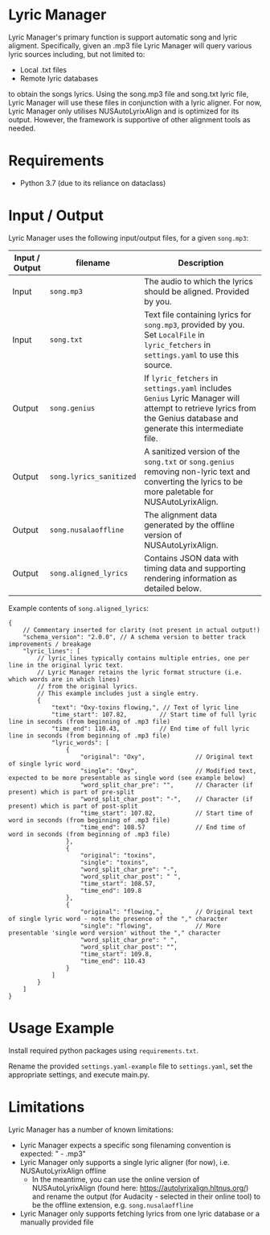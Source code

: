 # Lyric Manager

Lyric Manager's primary function is support automatic song and lyric aligment. Specifically, given an .mp3 file Lyric Manager will query various lyric sources including, but not limited to:

- Local .txt files
- Remote lyric databases

to obtain the songs lyrics. Using the song.mp3 file and song.txt lyric file, Lyric Manager will use these files in conjunction with a lyric aligner. For now, Lyric Manager only utilises NUSAutoLyrixAlign and is optimized for its output. However, the framework is supportive of other alignment tools as needed.

# Requirements

- Python 3.7 (due to its reliance on dataclass)

# Input / Output

Lyric Manager uses the following input/output files, for a given `song.mp3`:

Input / Output | filename | Description
-------------- | -------- | -------------
Input | `song.mp3` | The audio to which the lyrics should be aligned. Provided by you.
Input | `song.txt` | Text file containing lyrics for `song.mp3`, provided by you. Set `LocalFile` in `lyric_fetchers` in `settings.yaml` to use this source.
Output | `song.genius` | If `lyric_fetchers` in `settings.yaml` includes `Genius` Lyric Manager will attempt to retrieve lyrics from the Genius database and generate this intermediate file.
Output | `song.lyrics_sanitized` | A sanitized version of the `song.txt` or `song.genius` removing non-lyric text and converting the lyrics to be more paletable for NUSAutoLyrixAlign.
Output | `song.nusalaoffline` | The alignment data generated by the offline version of NUSAutoLyrixAlign.
Output | `song.aligned_lyrics` | Contains JSON data with timing data and supporting rendering information as detailed below.

Example contents of `song.aligned_lyrics`:

```json5
{
    // Commentary inserted for clarity (not present in actual output!)
    "schema_version": "2.0.0", // A schema version to better track improvements / breakage
    "lyric_lines": [
        // lyric_lines typically contains multiple entries, one per line in the original lyric text.
        // Lyric Manager retains the lyric format structure (i.e. which words are in which lines)
        // from the original lyrics.
        // This example includes just a single entry.
        {
            "text": "Oxy-toxins flowing,", // Text of lyric line
            "time_start": 107.82,         // Start time of full lyric line in seconds (from beginning of .mp3 file)
            "time_end": 110.43,           // End time of full lyric line in seconds (from beginning of .mp3 file)
            "lyric_words": [
                {
                    "original": "Oxy",              // Original text of single lyric word
                    "single": "Oxy",                // Modified text, expected to be more presentable as single word (see example below)
                    "word_split_char_pre": "",      // Character (if present) which is part of pre-split
                    "word_split_char_post": "-",    // Character (if present) which is part of post-split
                    "time_start": 107.82,           // Start time of word in seconds (from beginning of .mp3 file)
                    "time_end": 108.57              // End time of word in seconds (from beginning of .mp3 file)
                },
                {
                    "original": "toxins",
                    "single": "toxins",
                    "word_split_char_pre": "-",
                    "word_split_char_post": " ",
                    "time_start": 108.57,
                    "time_end": 109.8
                },
                {
                    "original": "flowing,",         // Original text of single lyric word - note the presence of the "," character
                    "single": "flowing",            // More presentable 'single word version' without the "," character
                    "word_split_char_pre": " ",
                    "word_split_char_post": "",
                    "time_start": 109.8,
                    "time_end": 110.43
                }
            ]
        }
	]
}
```

# Usage Example

Install required python packages using `requirements.txt`.

Rename the provided `settings.yaml-example` file to `settings.yaml`, set the appropriate settings, and execute main.py.

# Limitations

Lyric Manager has a number of known limitations:

- Lyric Manager expects a specific song filenaming convention is expected: "<artist> - <songname>.mp3"
- Lyric Manager only supports a single lyric aligner (for now), i.e. NUSAutoLyrixAlign offline
    - In the meantime, you can use the online version of NUSAutoLyrixAlign (found here: https://autolyrixalign.hltnus.org/) and rename the output (for Audacity - selected in their online tool) to be the offline extension, e.g. `song.nusalaoffline`
- Lyric Manager only supports fetching lyrics from one lyric database or a manually provided file